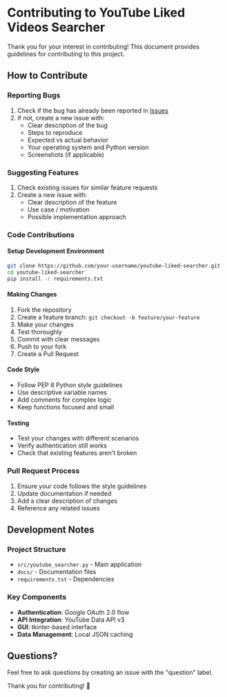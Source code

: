 # Contributing to YouTube Liked Videos Searcher

Thank you for your interest in contributing! This document provides guidelines for contributing to this project.

## How to Contribute

### Reporting Bugs
1. Check if the bug has already been reported in [Issues](https://github.com/your-username/youtube-liked-searcher/issues)
2. If not, create a new issue with:
   - Clear description of the bug
   - Steps to reproduce
   - Expected vs actual behavior
   - Your operating system and Python version
   - Screenshots (if applicable)

### Suggesting Features
1. Check existing issues for similar feature requests
2. Create a new issue with:
   - Clear description of the feature
   - Use case / motivation
   - Possible implementation approach

### Code Contributions

#### Setup Development Environment
```bash
git clone https://github.com/your-username/youtube-liked-searcher.git
cd youtube-liked-searcher
pip install -r requirements.txt
```
#### Making Changes
1. Fork the repository
2. Create a feature branch: `git checkout -b feature/your-feature`
3. Make your changes
4. Test thoroughly
5. Commit with clear messages
6. Push to your fork
7. Create a Pull Request

#### Code Style
- Follow PEP 8 Python style guidelines
- Use descriptive variable names
- Add comments for complex logic
- Keep functions focused and small

#### Testing
- Test your changes with different scenarios
- Verify authentication still works
- Check that existing features aren't broken

### Pull Request Process
1. Ensure your code follows the style guidelines
2. Update documentation if needed
3. Add a clear description of changes
4. Reference any related issues

## Development Notes

### Project Structure
- `src/youtube_searcher.py` - Main application
- `docs/` - Documentation files
- `requirements.txt` - Dependencies

### Key Components
- **Authentication**: Google OAuth 2.0 flow
- **API Integration**: YouTube Data API v3
- **GUI**: tkinter-based interface
- **Data Management**: Local JSON caching

## Questions?

Feel free to ask questions by creating an issue with the "question" label.

Thank you for contributing! 🎉
